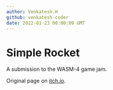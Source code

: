 ```yaml
---
author: Venkatesh.H
github: venkatesh-coder
date: 2022-01-23 00:00:09 GMT
---
```


# Simple Rocket

A submission to the WASM-4 game jam.

Original page on [itch.io](https://venkateshht.itch.io/simple-rocket).
